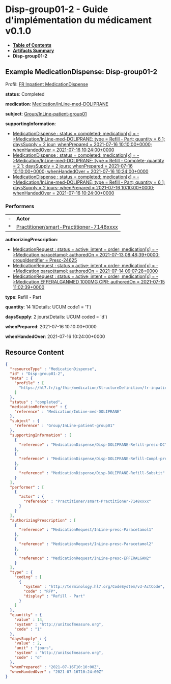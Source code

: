 # Disp-group01-2 - Guide d'implémentation du médicament v0.1.0

* [**Table of Contents**](toc.md)
* [**Artifacts Summary**](artifacts.md)
* **Disp-group01-2**

## Example MedicationDispense: Disp-group01-2

Profil: [FR Inpatient MedicationDispense](StructureDefinition-fr-inpatient-medication-dispense.md)

**status**: Completed

**medication**: [Medication/InLine-med-DOLIPRANE](Medication/InLine-med-DOLIPRANE)

**subject**: [Group/InLine-patient-group01](Group/InLine-patient-group01)

**supportingInformation**: 

* [MedicationDispense : status = completed; medication[x] = ->Medication/InLine-med-DOLIPRANE; type = Refill - Part; quantity = 6 1; daysSupply = 2 jour; whenPrepared = 2021-07-16 10:10:00+0000; whenHandedOver = 2021-07-16 10:24:00+0000](MedicationDispense-Disp-DOLIPRANE-Refill-presc-DC.md)
* [MedicationDispense : status = completed; medication[x] = ->Medication/InLine-med-DOLIPRANE; type = Refill - Complete; quantity = 2 1; daysSupply = 2 jours; whenPrepared = 2021-07-16 10:10:00+0000; whenHandedOver = 2021-07-16 10:24:00+0000](MedicationDispense-Disp-DOLIPRANE-Refill-Compl-presc-DC.md)
* [MedicationDispense : status = completed; medication[x] = ->Medication/InLine-med-DOLIPRANE; type = Refill - Part; quantity = 6 1; daysSupply = 2 jours; whenPrepared = 2021-07-16 10:10:00+0000; whenHandedOver = 2021-07-16 10:24:00+0000](MedicationDispense-Disp-DOLIPRANE-Refill-Substit.md)

### Performers

| | |
| :--- | :--- |
| - | **Actor** |
| * | [Practitioner/smart-Practitioner-7148xxxx](Practitioner/smart-Practitioner-7148xxxx) |

**authorizingPrescription**: 

* [MedicationRequest : status = active; intent = order; medication[x] = ->Medication paracétamol; authoredOn = 2021-07-13 08:48:39+0000; groupIdentifier = Presc-24625](MedicationRequest-InLine-presc-Paracetamol1.md)
* [MedicationRequest : status = active; intent = order; medication[x] = ->Medication paracétamol; authoredOn = 2021-07-14 09:07:28+0000](MedicationRequest-InLine-presc-Paracetamol2.md)
* [MedicationRequest : status = active; intent = order; medication[x] = ->Medication EFFERALGANMED 1000MG CPR; authoredOn = 2021-07-15 11:02:39+0000](MedicationRequest-InLine-presc-EFFERALGAN2.md)

**type**: Refill - Part

**quantity**: 14 1(Details: UCUM code1 = '1')

**daysSupply**: 2 jours(Details: UCUM coded = 'd')

**whenPrepared**: 2021-07-16 10:10:00+0000

**whenHandedOver**: 2021-07-16 10:24:00+0000



## Resource Content

```json
{
  "resourceType" : "MedicationDispense",
  "id" : "Disp-group01-2",
  "meta" : {
    "profile" : [
      "https://hl7.fr/ig/fhir/medication/StructureDefinition/fr-inpatient-medication-dispense"
    ]
  },
  "status" : "completed",
  "medicationReference" : {
    "reference" : "Medication/InLine-med-DOLIPRANE"
  },
  "subject" : {
    "reference" : "Group/InLine-patient-group01"
  },
  "supportingInformation" : [
    {
      "reference" : "MedicationDispense/Disp-DOLIPRANE-Refill-presc-DC"
    },
    {
      "reference" : "MedicationDispense/Disp-DOLIPRANE-Refill-Compl-presc-DC"
    },
    {
      "reference" : "MedicationDispense/Disp-DOLIPRANE-Refill-Substit"
    }
  ],
  "performer" : [
    {
      "actor" : {
        "reference" : "Practitioner/smart-Practitioner-7148xxxx"
      }
    }
  ],
  "authorizingPrescription" : [
    {
      "reference" : "MedicationRequest/InLine-presc-Paracetamol1"
    },
    {
      "reference" : "MedicationRequest/InLine-presc-Paracetamol2"
    },
    {
      "reference" : "MedicationRequest/InLine-presc-EFFERALGAN2"
    }
  ],
  "type" : {
    "coding" : [
      {
        "system" : "http://terminology.hl7.org/CodeSystem/v3-ActCode",
        "code" : "RFP",
        "display" : "Refill - Part"
      }
    ]
  },
  "quantity" : {
    "value" : 14,
    "system" : "http://unitsofmeasure.org",
    "code" : "1"
  },
  "daysSupply" : {
    "value" : 2,
    "unit" : "jours",
    "system" : "http://unitsofmeasure.org",
    "code" : "d"
  },
  "whenPrepared" : "2021-07-16T10:10:00Z",
  "whenHandedOver" : "2021-07-16T10:24:00Z"
}

```
